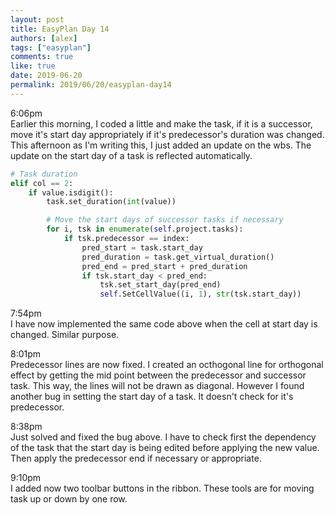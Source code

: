 ```yaml
---
layout: post
title: EasyPlan Day 14
authors: [alex]
tags: ["easyplan"]
comments: true
like: true
date: 2019-06-20
permalink: 2019/06/20/easyplan-day14
---
```

6:06pm  
Earlier this morning, I coded a little and make the task, if it is a successor, move it's start day appropriately if it's predecessor's duration was changed. This afternoon as I'm writing this, I just added an update on the wbs. The update on the start day of a task is reflected automatically.

```python
# Task duration
elif col == 2:
    if value.isdigit():
        task.set_duration(int(value))

        # Move the start days of successor tasks if necessary
        for i, tsk in enumerate(self.project.tasks):
            if tsk.predecessor == index:
                pred_start = task.start_day
                pred_duration = task.get_virtual_duration()
                pred_end = pred_start + pred_duration
                if tsk.start_day < pred_end:
                    tsk.set_start_day(pred_end)
                    self.SetCellValue((i, 1), str(tsk.start_day))
```

7:54pm  
I have now implemented the same code above when the cell at start day is changed. Similar purpose.

8:01pm  
Predecessor lines are now fixed. I created an octhogonal line for orthogonal effect by getting the mid point between the predecessor and successor task. This way, the lines will not be drawn as diagonal. However I found another bug in setting the start day of a task. It doesn't check for it's predecessor.

8:38pm  
Just solved and fixed the bug above. I have to check first the dependency of the task that the start day is being edited before applying the new value. Then apply the predecessor end if necessary or appropriate.

9:10pm  
I added now two toolbar buttons in the ribbon. These tools are for moving task up or down by one row.
